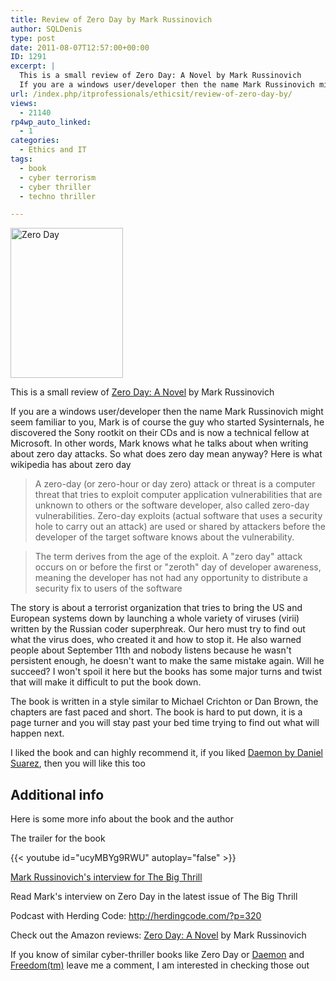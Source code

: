 ```yaml
---
title: Review of Zero Day by Mark Russinovich
author: SQLDenis
type: post
date: 2011-08-07T12:57:00+00:00
ID: 1291
excerpt: |
  This is a small review of Zero Day: A Novel by Mark Russinovich 
  If you are a windows user/developer then the name Mark Russinovich might seem familiar to you, Mark is of course the guy who started Sysinternals, he discovered the Sony rootkit on their&hellip;
url: /index.php/itprofessionals/ethicsit/review-of-zero-day-by/
views:
  - 21140
rp4wp_auto_linked:
  - 1
categories:
  - Ethics and IT
tags:
  - book
  - cyber terrorism
  - cyber thriller
  - techno thriller

---
```

[<img src="http://farm7.static.flickr.com/6138/6017612547_17c6c6200d_m.jpg" width="180" height="240" alt="Zero Day" />][1]
  
This is a small review of [Zero Day: A Novel][2] by Mark Russinovich
  
If you are a windows user/developer then the name Mark Russinovich might seem familiar to you, Mark is of course the guy who started Sysinternals, he discovered the Sony rootkit on their CDs and is now a technical fellow at Microsoft. In other words, Mark knows what he talks about when writing about zero day attacks. So what does zero day mean anyway? Here is what wikipedia has about zero day

> A zero-day (or zero-hour or day zero) attack or threat is a computer threat that tries to exploit computer application vulnerabilities that are unknown to others or the software developer, also called zero-day vulnerabilities. Zero-day exploits (actual software that uses a security hole to carry out an attack) are used or shared by attackers before the developer of the target software knows about the vulnerability.
  
> The term derives from the age of the exploit. A "zero day" attack occurs on or before the first or "zeroth" day of developer awareness, meaning the developer has not had any opportunity to distribute a security fix to users of the software

The story is about a terrorist organization that tries to bring the US and European systems down by launching a whole variety of viruses (virii) written by the Russian coder superphreak. Our hero must try to find out what the virus does, who created it and how to stop it. He also warned people about September 11th and nobody listens because he wasn't persistent enough, he doesn't want to make the same mistake again. Will he succeed? I won't spoil it here but the books has some major turns and twist that will make it difficult to put the book down.

The book is written in a style similar to Michael Crichton or Dan Brown, the chapters are fast paced and short. The book is hard to put down, it is a page turner and you will stay past your bed time trying to find out what will happen next.

I liked the book and can highly recommend it, if you liked [Daemon by Daniel Suarez][3], then you will like this too

## Additional info

Here is some more info about the book and the author

The trailer for the book
  
{{< youtube id="ucyMBYg9RWU" autoplay="false" >}}


[Mark Russinovich's interview for The Big Thrill][4]
  
Read Mark's interview on Zero Day in the latest issue of The Big Thrill

Podcast with Herding Code: http://herdingcode.com/?p=320

Check out the Amazon reviews: [Zero Day: A Novel][2] by Mark Russinovich

If you know of similar cyber-thriller books like Zero Day or [Daemon][5] and [Freedom(tm)][6] leave me a comment, I am interested in checking those out

 [1]: http://www.flickr.com/photos/denisgobo/6017612547/ "Zero Day by Denis Gobo, on Flickr"
 [2]: http://www.amazon.com/gp/product/031261246X/ref=as_li_ss_tl?ie=UTF8&tag=sql08-20&linkCode=as2&camp=217145&creative=399369&creativeASIN=031261246X
 [3]: /index.php/ITProfessionals/EthicsIT/daemon-by-daniel-suarez-is-a-book-every
 [4]: http://www.thebigthrill.org/2011/04/zero-day-by-mark-russinovich/
 [5]: http://www.amazon.com/gp/product/0451228731?ie=UTF8&tag=sql08-20&linkCode=as2&camp=1789&creative=390957&creativeASIN=0451228731
 [6]: http://www.amazon.com/gp/product/0525951571?ie=UTF8&tag=sql08-20&linkCode=as2&camp=1789&creative=390957&creativeASIN=0525951571